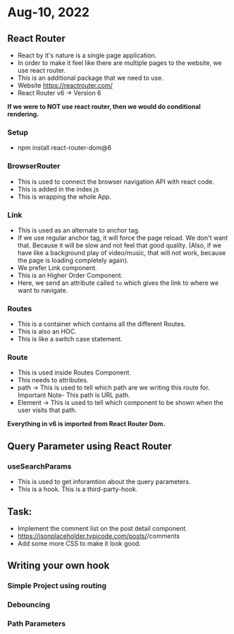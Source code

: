 # Aug-10, 2022

## React Router
- React by it's nature is a single page application.
- In order to make it feel like there are multiple pages to the website, we use react router.
- This is an additional package that we need to use.
- Website https://reactrouter.com/
- React Router v6 -> Version 6

**If we were to NOT use react router, then we would do conditional rendering.**

### Setup
- npm install react-router-dom@6

### BrowserRouter
- This is used to connect the browser navigation API with react code.
- This is added in the index.js
- This is wrapping the whole App.

### Link
- This is used as an alternate to anchor tag.
- If we use regular anchor tag, it will force the page reload. We don't want that. Because it will be slow and not feel that good quality. (Also, if we have like a background play of video/music, that will not work, because the page is loading completely again).
- We prefer Link component.
- This is an Higher Order Component.
- Here, we send an attribute called `to` which gives the link to where we want to navigate.

### Routes
- This is a container which contains all the different Routes.
- This is also an HOC.
- This is like a switch case statement.

### Route
- This is used inside Routes Component.
- This needs to attributes.
- path -> This is used to tell which path are we writing this route for. Important Note- This path is URL path.
- Element -> This is used to tell which component to be shown when the user visits that path.

**Everything in v6 is imported from React Router Dom.**

## Query Parameter using React Router

### useSearchParams
- This is used to get inforamtion about the query parameters.
- This is a hook. This is a third-party-hook.



## Task:
- Implement the comment list on the post detail component.
- https://jsonplaceholder.typicode.com/posts/<id>/comments
- Add some more CSS to make it look good.

## Writing your own hook


### Simple Project using routing



### Debouncing
### Path Parameters
